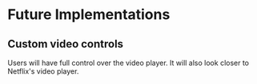 # Future Implementations

## Custom video controls
Users will have full control over the video player. It will also look closer to Netflix's video player.
